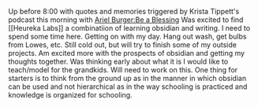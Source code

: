 Up before 8:00 with quotes and memories triggered by Krista Tippett's podcast this morning with [Ariel Burger:Be a Blessing](https://onbeing.org/programs/ariel-burger-be-a-blessing/)
Was excited to find [[Heureka Labs]] a combinatiion of learning obsidian and writing. I need to spend some time here.
Getting on with my day. Hang out wash, get bulbs from Lowes, etc. Still cold out, but will try to finish some of my outside projects.
Am excited more with the prospects of obsidian and getting my thoughts together.
Was thinking early about what it is I would like to teach/model for the grandkids. Will need to work on this. One thing for starters is to think from the ground up as in the manner in which obsidian can be used and not hierarchical as in the way schooling is practiced and knowledge is organized for schooling. 